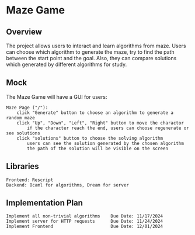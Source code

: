 # Maze Game

## Overview
The project allows users to interact and learn algorithms from maze.
Users can choose which algorithm to generate the maze, try to find the path between the start point and the goal.
Also, they can compare solutions which generated by different algorithms for study.

## Mock
The Maze Game will have a GUI for users:
```
Maze Page ("/"):
    click "Generate" button to choose an algorithm to generate a random maze
    click "Up", "Down", "Left", "Right" button to move the charactor
        if the character reach the end, users can choose regenerate or see solutions
    click "solutions" button to choose the solving algorithm
        users can see the solution generated by the chosen algorithm
        the path of the solution will be visible on the screen
```  


## Libraries
```
Frontend: Rescript
Backend: Ocaml for algorithms, Dream for server
```

## Implementation Plan
```
Implement all non-trivial algorithms    Due Date: 11/17/2024
Implement server for HTTP requests      Due Date: 11/24/2024
Implement Frontend                      Due Date: 12/01/2024
```